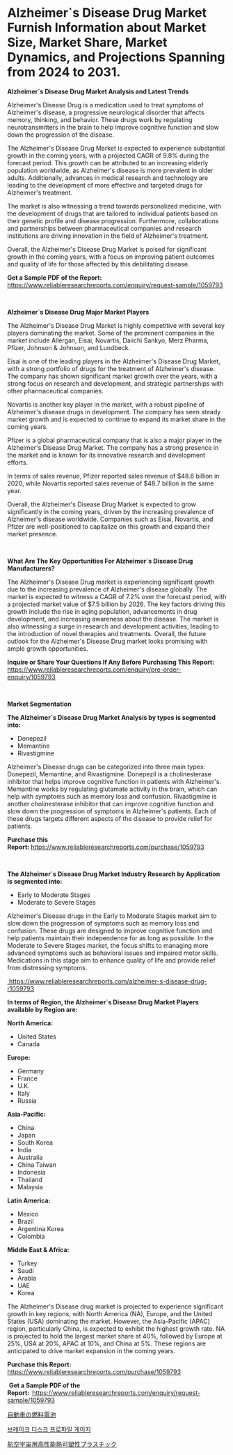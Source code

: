 <p><h1>Alzheimer`s Disease Drug Market Furnish Information about Market Size, Market Share, Market Dynamics, and Projections Spanning from 2024 to 2031.</h1></p><p><strong>Alzheimer`s Disease Drug Market Analysis and Latest Trends</strong></p>
<p><p>Alzheimer's Disease Drug is a medication used to treat symptoms of Alzheimer's disease, a progressive neurological disorder that affects memory, thinking, and behavior. These drugs work by regulating neurotransmitters in the brain to help improve cognitive function and slow down the progression of the disease.</p><p>The Alzheimer's Disease Drug Market is expected to experience substantial growth in the coming years, with a projected CAGR of 9.8% during the forecast period. This growth can be attributed to an increasing elderly population worldwide, as Alzheimer's disease is more prevalent in older adults. Additionally, advances in medical research and technology are leading to the development of more effective and targeted drugs for Alzheimer's treatment.</p><p>The market is also witnessing a trend towards personalized medicine, with the development of drugs that are tailored to individual patients based on their genetic profile and disease progression. Furthermore, collaborations and partnerships between pharmaceutical companies and research institutions are driving innovation in the field of Alzheimer's treatment.</p><p>Overall, the Alzheimer's Disease Drug Market is poised for significant growth in the coming years, with a focus on improving patient outcomes and quality of life for those affected by this debilitating disease.</p></p>
<p><strong>Get a Sample PDF of the Report:&nbsp;</strong> <a href="https://www.reliableresearchreports.com/enquiry/request-sample/1059793">https://www.reliableresearchreports.com/enquiry/request-sample/1059793</a></p>
<p>&nbsp;</p>
<p><strong>Alzheimer`s Disease Drug Major Market Players</strong></p>
<p><p>The Alzheimer's Disease Drug Market is highly competitive with several key players dominating the market. Some of the prominent companies in the market include Allergan, Eisai, Novartis, Daiichi Sankyo, Merz Pharma, Pfizer, Johnson & Johnson, and Lundbeck.</p><p>Eisai is one of the leading players in the Alzheimer's Disease Drug Market, with a strong portfolio of drugs for the treatment of Alzheimer's disease. The company has shown significant market growth over the years, with a strong focus on research and development, and strategic partnerships with other pharmaceutical companies.</p><p>Novartis is another key player in the market, with a robust pipeline of Alzheimer's disease drugs in development. The company has seen steady market growth and is expected to continue to expand its market share in the coming years.</p><p>Pfizer is a global pharmaceutical company that is also a major player in the Alzheimer's Disease Drug Market. The company has a strong presence in the market and is known for its innovative research and development efforts.</p><p>In terms of sales revenue, Pfizer reported sales revenue of $48.6 billion in 2020, while Novartis reported sales revenue of $48.7 billion in the same year.</p><p>Overall, the Alzheimer's Disease Drug Market is expected to grow significantly in the coming years, driven by the increasing prevalence of Alzheimer's disease worldwide. Companies such as Eisai, Novartis, and Pfizer are well-positioned to capitalize on this growth and expand their market presence.</p></p>
<p>&nbsp;</p>
<p><strong>What Are The Key Opportunities For Alzheimer`s Disease Drug Manufacturers?</strong></p>
<p><p>The Alzheimer's Disease Drug market is experiencing significant growth due to the increasing prevalence of Alzheimer's disease globally. The market is expected to witness a CAGR of 7.2% over the forecast period, with a projected market value of $7.5 billion by 2026. The key factors driving this growth include the rise in aging population, advancements in drug development, and increasing awareness about the disease. The market is also witnessing a surge in research and development activities, leading to the introduction of novel therapies and treatments. Overall, the future outlook for the Alzheimer's Disease Drug market looks promising with ample growth opportunities.</p></p>
<p><strong>Inquire or Share Your Questions If Any Before Purchasing This Report:</strong> <a href="https://www.reliableresearchreports.com/enquiry/pre-order-enquiry/1059793">https://www.reliableresearchreports.com/enquiry/pre-order-enquiry/1059793</a></p>
<p>&nbsp;</p>
<p><strong>Market Segmentation</strong></p>
<p><strong>The Alzheimer`s Disease Drug Market Analysis by types is segmented into:</strong></p>
<p><ul><li>Donepezil</li><li>Memantine</li><li>Rivastigmine</li></ul></p>
<p><p>Alzheimer's Disease drugs can be categorized into three main types: Donepezil, Memantine, and Rivastigmine. Donepezil is a cholinesterase inhibitor that helps improve cognitive function in patients with Alzheimer's. Memantine works by regulating glutamate activity in the brain, which can help with symptoms such as memory loss and confusion. Rivastigmine is another cholinesterase inhibitor that can improve cognitive function and slow down the progression of symptoms in Alzheimer's patients. Each of these drugs targets different aspects of the disease to provide relief for patients.</p></p>
<p><strong>Purchase this Report:&nbsp;</strong><a href="https://www.reliableresearchreports.com/purchase/1059793">https://www.reliableresearchreports.com/purchase/1059793</a></p>
<p>&nbsp;</p>
<p><strong>The Alzheimer`s Disease Drug Market Industry Research by Application is segmented into:</strong></p>
<p><ul><li>Early to Moderate Stages</li><li>Moderate to Severe Stages</li></ul></p>
<p><p>Alzheimer's Disease drugs in the Early to Moderate Stages market aim to slow down the progression of symptoms such as memory loss and confusion. These drugs are designed to improve cognitive function and help patients maintain their independence for as long as possible. In the Moderate to Severe Stages market, the focus shifts to managing more advanced symptoms such as behavioral issues and impaired motor skills. Medications in this stage aim to enhance quality of life and provide relief from distressing symptoms.</p></p>
<p><a href="https://www.reliableresearchreports.com/alzheimer-s-disease-drug-r1059793">&nbsp;https://www.reliableresearchreports.com/alzheimer-s-disease-drug-r1059793</a></p>
<p><strong>In terms of Region, the Alzheimer`s Disease Drug Market Players available by Region are:</strong></p>
<p>
    <p> <strong> North America: </strong>
        <ul>
            <li>United States</li>
            <li>Canada</li>
        </ul>
        </p> 
    <p> <strong> Europe: </strong>
        <ul>
            <li>Germany</li>
            <li>France</li>
            <li>U.K.</li>
            <li>Italy</li>
            <li>Russia</li>
        </ul>
        </p> 
    <p> <strong> Asia-Pacific: </strong>
        <ul>
            <li>China</li>
            <li>Japan</li>
            <li>South Korea</li>
            <li>India</li>
            <li>Australia</li>
            <li>China Taiwan</li>
            <li>Indonesia</li>
            <li>Thailand</li>
            <li>Malaysia</li>
        </ul>
        </p> 
    <p> <strong> Latin America: </strong>
        <ul>
            <li>Mexico</li>
            <li>Brazil</li>
            <li>Argentina Korea</li>
            <li>Colombia</li>
        </ul>
        </p> 
    <p> <strong> Middle East & Africa: </strong>
        <ul>
            <li>Turkey</li>
            <li>Saudi</li>
            <li>Arabia</li>
            <li>UAE</li>
            <li>Korea</li>
        </ul>
    </p>
    </p>
<p><p>The Alzheimer's Disease drug market is projected to experience significant growth in key regions, with North America (NA), Europe, and the United States (USA) dominating the market. However, the Asia-Pacific (APAC) region, particularly China, is expected to exhibit the highest growth rate. NA is projected to hold the largest market share at 40%, followed by Europe at 25%, USA at 20%, APAC at 10%, and China at 5%. These regions are anticipated to drive market expansion in the coming years.</p></p>
<p><strong>Purchase this Report: </strong><a href="https://www.reliableresearchreports.com/purchase/1059793">https://www.reliableresearchreports.com/purchase/1059793</a></p>
<p>&nbsp;<strong>Get a Sample PDF of the Report:&nbsp;&nbsp;</strong><a href="https://www.reliableresearchreports.com/enquiry/request-sample/1059793">https://www.reliableresearchreports.com/enquiry/request-sample/1059793</a></p>
<p><strong></strong></p>
<p><p><a href="https://medium.com/@addiehirthe05/%E8%87%AA%E5%8B%95%E8%BB%8A%E5%B8%82%E5%A0%B4%E3%81%AB%E3%81%8A%E3%81%91%E3%82%8B%E7%87%83%E6%96%99%E9%9B%BB%E6%B1%A0%E3%81%AE%E8%A6%8F%E6%A8%A1%E3%81%A8%E5%B8%82%E5%A0%B4%E5%8B%95%E5%90%91-%E5%AE%8C%E5%85%A8%E3%81%AA%E6%A5%AD%E7%95%8C%E6%A6%82%E8%A6%81-2024%E5%B9%B4%E3%81%8B%E3%82%892031%E5%B9%B4-8d14ec3f8a00">自動車の燃料電池</a></p><p><a href="https://medium.com/@daveblock56/%EB%B8%8C%EB%A0%88%EC%9D%B4%ED%81%AC-%EB%94%94%EC%8A%A4%ED%81%AC-%ED%94%84%EB%A1%9C%ED%8C%8C%EC%9D%BC-%EA%B2%8C%EC%9D%B4%EC%A7%80-%EC%8B%9C%EC%9E%A5-%EA%B7%9C%EB%AA%A8-cagr-%ED%8A%B8%EB%A0%8C%EB%93%9C-2024-2030-2f07e53d6c41">브레이크 디스크 프로파일 게이지</a></p><p><a href="https://github.com/decker5351/Market-Research-Report-List-1/blob/main/209717290840.md">航空宇宙用高性能熱可塑性プラスチック</a></p></p>